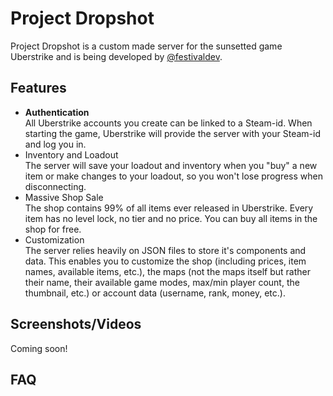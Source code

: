 # Project Dropshot
Project Dropshot is a custom made server for the sunsetted game Uberstrike and is being developed by [@festivaldev](https://github.com/festivaldev).

## Features
- **Authentication**  
All Uberstrike accounts you create can be linked to a Steam-id. When starting the game, Uberstrike will provide the server with your Steam-id and log you in.
- Inventory and Loadout  
The server will save your loadout and inventory when you "buy" a new item or make changes to your loadout, so you won't lose progress when disconnecting.
- Massive Shop Sale  
The shop contains 99% of all items ever released in Uberstrike. Every item has no level lock, no tier and no price. You can buy all items in the shop for free.
- Customization  
The server relies heavily on JSON files to store it's components and data. This enables you to customize the shop (including prices, item names, available items, etc.), the maps (not the maps itself but rather their name, their available game modes, max/min player count, the thumbnail, etc.) or account data (username, rank, money, etc.).
  
## Screenshots/Videos
Coming soon!

## FAQ
